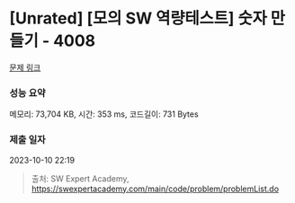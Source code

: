# [Unrated] [모의 SW 역량테스트] 숫자 만들기 - 4008 

[문제 링크](https://swexpertacademy.com/main/code/problem/problemDetail.do?contestProbId=AWIeRZV6kBUDFAVH) 

### 성능 요약

메모리: 73,704 KB, 시간: 353 ms, 코드길이: 731 Bytes

### 제출 일자

2023-10-10 22:19



> 출처: SW Expert Academy, https://swexpertacademy.com/main/code/problem/problemList.do